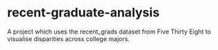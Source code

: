 # recent-graduate-analysis
A project which uses the recent_grads dataset from Five Thirty Eight to visualise disparities across college majors. 
